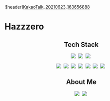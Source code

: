 ![header][KakaoTalk_20210623_163656888](https://user-images.githubusercontent.com/58512335/123056102-85f01a80-d441-11eb-92bf-af1556a8004c.jpg)

# Hazzzero
<h2 align="center">Tech Stack</h2>

<p align="center">
  <img src="https://img.shields.io/badge/Python-3766AB?style=flat-square&logo=Python&logoColor=white"/></a>&nbsp
  <img src="https://img.shields.io/badge/Django-092E20?style=flat-square&logo=Django&logoColor=white"/></a>&nbsp
  <img src="https://img.shields.io/badge/MySQL-4479A1?style=flat-square&logo=MySQL&logoColor=white"/></a>&nbsp
 </p>
<p align="center">
  <img src="https://img.shields.io/badge/HTML-E34F26?style=flat-square&logo=HTML&logoColor=white"/></a>&nbsp 
  <img src="https://img.shields.io/badge/CSS3-1572B6?style=flat-square&logo=CSS3&logoColor=white"/></a>&nbsp 
  <img src="https://img.shields.io/badge/Java-007396?style=flat-square&logo=Java&logoColor=white"/></a>&nbsp 
  <img src="https://img.shields.io/badge/JavaScript-F7DF1E?style=flat-square&logo=JavaScript&logoColor=white"/></a>&nbsp
  <img src="https://img.shields.io/badge/C-A8B9CC?style=flat-square&logo=C&logoColor=white"/></a>&nbsp 
  <img src="https://img.shields.io/badge/Ruby-CC342D?style=flat-square&logo=Ruby&logoColor=white"/></a>&nbsp 
  <img src="https://img.shields.io/badge/Slack-4A154B?style=flat-square&logo=Slack&logoColor=white"/></a>&nbsp 
</p>

<h2 align="center">About Me</h2>
<p align="center">
  <a href=https://thedayof-1.tistory.com/"><img src="https://img.shields.io/badge/Tech Blog-A100FF?style=flat-square&logo=Bloglovin&logoColor=white&link=thedayof-1.tistory.com"/></a>&nbsp
    <a href=https://https://www.instagram.com/hazzzzzzzero//"><img src="https://img.shields.io/badge/Instagram-E4405F?style=flat-square&logo=Instagram&logoColor=white&link=https://www.instagram.com/hazzzzzzzero/"/></a>&nbsp
</p>
